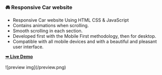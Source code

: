 ### 🚘 Responsive Car website

- Responsive Car website Using HTML CSS & JavaScript
- Contains animations when scrolling.
- Smooth scrolling in each section.
- Developed first with the Mobile First methodology, then for desktop.
- Compatible with all mobile devices and with a beautiful and pleasant user interface.
<div>
<a href=""><strong>➥ Live Demo</strong></a>
</div>
<br>
![preview img](/preview.png)

